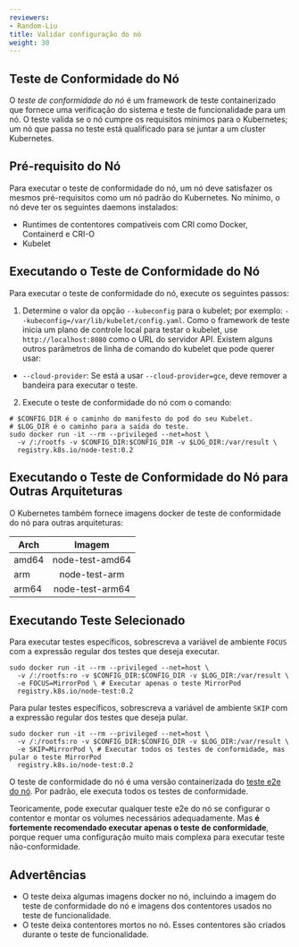 ```yaml
---
reviewers:
- Random-Liu
title: Validar configuração do nó
weight: 30
---
```



## Teste de Conformidade do Nó

O *teste de conformidade do nó* é um framework de teste containerizado que fornece uma verificação do sistema
e teste de funcionalidade para um nó. O teste valida se o
nó cumpre os requisitos mínimos para o Kubernetes; um nó que passa no teste
está qualificado para se juntar a um cluster Kubernetes.

## Pré-requisito do Nó

Para executar o teste de conformidade do nó, um nó deve satisfazer os mesmos pré-requisitos como um
nó padrão do Kubernetes. No mínimo, o nó deve ter os seguintes
daemons instalados:

* Runtimes de contentores compatíveis com CRI como Docker, Containerd e CRI-O
* Kubelet

## Executando o Teste de Conformidade do Nó

Para executar o teste de conformidade do nó, execute os seguintes passos:
1. Determine o valor da opção `--kubeconfig` para o kubelet; por exemplo:
   `--kubeconfig=/var/lib/kubelet/config.yaml`.
    Como o framework de teste inicia um plano de controle local para testar o kubelet,
    use `http://localhost:8080` como o URL do servidor API.
    Existem alguns outros parâmetros de linha de comando do kubelet que pode querer usar:
  * `--cloud-provider`: Se está a usar `--cloud-provider=gce`, deve
    remover a bandeira para executar o teste.

2. Execute o teste de conformidade do nó com o comando:

```shell
# $CONFIG_DIR é o caminho do manifesto do pod do seu Kubelet.
# $LOG_DIR é o caminho para a saída do teste.
sudo docker run -it --rm --privileged --net=host \
  -v /:/rootfs -v $CONFIG_DIR:$CONFIG_DIR -v $LOG_DIR:/var/result \
  registry.k8s.io/node-test:0.2
```

## Executando o Teste de Conformidade do Nó para Outras Arquiteturas

O Kubernetes também fornece imagens docker de teste de conformidade do nó para outras
arquiteturas:

  Arch  |       Imagem       |
--------|:-------------------:|
 amd64  |  node-test-amd64  |
  arm   |    node-test-arm  |
 arm64  |  node-test-arm64  |

## Executando Teste Selecionado

Para executar testes específicos, sobrescreva a variável de ambiente `FOCUS` com a
expressão regular dos testes que deseja executar.

```shell
sudo docker run -it --rm --privileged --net=host \
  -v /:/rootfs:ro -v $CONFIG_DIR:$CONFIG_DIR -v $LOG_DIR:/var/result \
  -e FOCUS=MirrorPod \ # Executar apenas o teste MirrorPod
  registry.k8s.io/node-test:0.2
```

Para pular testes específicos, sobrescreva a variável de ambiente `SKIP` com a
expressão regular dos testes que deseja pular.

```shell
sudo docker run -it --rm --privileged --net=host \
  -v /:/rootfs:ro -v $CONFIG_DIR:$CONFIG_DIR -v $LOG_DIR:/var/result \
  -e SKIP=MirrorPod \ # Executar todos os testes de conformidade, mas pular o teste MirrorPod
  registry.k8s.io/node-test:0.2
```

O teste de conformidade do nó é uma versão containerizada do [teste e2e do nó](https://github.com/kubernetes/community/blob/master/contributors/devel/sig-node/e2e-node-tests.md).
Por padrão, ele executa todos os testes de conformidade.

Teoricamente, pode executar qualquer teste e2e do nó se configurar o contentor e
montar os volumes necessários adequadamente. Mas **é fortemente recomendado executar apenas o teste de conformidade**, porque requer uma configuração muito mais complexa para executar teste não-conformidade.

## Advertências

* O teste deixa algumas imagens docker no nó, incluindo a imagem do teste de conformidade do nó e imagens dos contentores usados no teste
  de funcionalidade.
* O teste deixa contentores mortos no nó. Esses contentores são criados
  durante o teste de funcionalidade.
```
